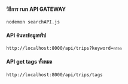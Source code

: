 #### วิธีการ run API GATEWAY 
` nodemon searchAPI.js `

#### API ค้นหาข้อมูลทริป
` http://localhost:8000/api/trips?keyword=ตราด `

#### API get tags ทั้งหมด 
` http://localhost:8000/api/trips/tags `


